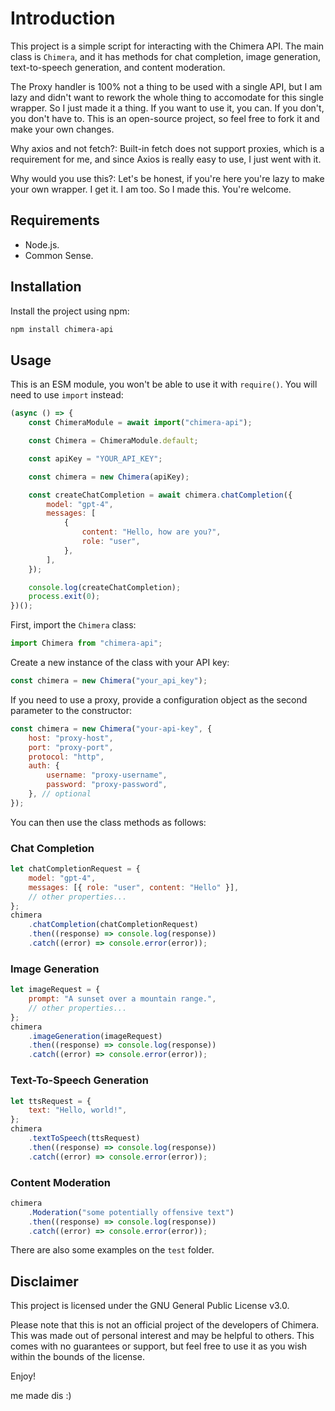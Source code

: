 # Introduction

This project is a simple script for interacting with the Chimera API. The main class is `Chimera`, and it has methods for chat completion, image generation, text-to-speech generation, and content moderation.

The Proxy handler is 100% not a thing to be used with a single API, but I am lazy and didn't want to rework the whole thing to accomodate for this single wrapper. So I just made it a thing. If you want to use it, you can. If you don't, you don't have to. This is an open-source project, so feel free to fork it and make your own changes.

Why axios and not fetch?: Built-in fetch does not support proxies, which is a requirement for me, and since Axios is really easy to use, I just went with it.

Why would you use this?: Let's be honest, if you're here you're lazy to make your own wrapper. I get it. I am too. So I made this. You're welcome.

## Requirements

-   Node.js.
-   Common Sense.

## Installation

Install the project using npm:

```bash
npm install chimera-api
```

## Usage

This is an ESM module, you won't be able to use it with `require()`. You will need to use `import` instead:

```javascript
(async () => {
    const ChimeraModule = await import("chimera-api");

    const Chimera = ChimeraModule.default;

    const apiKey = "YOUR_API_KEY";

    const chimera = new Chimera(apiKey);

    const createChatCompletion = await chimera.chatCompletion({
        model: "gpt-4",
        messages: [
            {
                content: "Hello, how are you?",
                role: "user",
            },
        ],
    });

    console.log(createChatCompletion);
    process.exit(0);
})();
```

First, import the `Chimera` class:

```javascript
import Chimera from "chimera-api";
```

Create a new instance of the class with your API key:

```javascript
const chimera = new Chimera("your_api_key");
```

If you need to use a proxy, provide a configuration object as the second parameter to the constructor:

```javascript
const chimera = new Chimera("your-api-key", {
    host: "proxy-host",
    port: "proxy-port",
    protocol: "http",
    auth: {
        username: "proxy-username",
        password: "proxy-password",
    }, // optional
});
```

You can then use the class methods as follows:

### Chat Completion

```javascript
let chatCompletionRequest = {
    model: "gpt-4",
    messages: [{ role: "user", content: "Hello" }],
    // other properties...
};
chimera
    .chatCompletion(chatCompletionRequest)
    .then((response) => console.log(response))
    .catch((error) => console.error(error));
```

### Image Generation

```javascript
let imageRequest = {
    prompt: "A sunset over a mountain range.",
    // other properties...
};
chimera
    .imageGeneration(imageRequest)
    .then((response) => console.log(response))
    .catch((error) => console.error(error));
```

### Text-To-Speech Generation

```javascript
let ttsRequest = {
    text: "Hello, world!",
};
chimera
    .textToSpeech(ttsRequest)
    .then((response) => console.log(response))
    .catch((error) => console.error(error));
```

### Content Moderation

```javascript
chimera
    .Moderation("some potentially offensive text")
    .then((response) => console.log(response))
    .catch((error) => console.error(error));
```

There are also some examples on the `test` folder.

## Disclaimer

This project is licensed under the GNU General Public License v3.0.

Please note that this is not an official project of the developers of Chimera. This was made out of personal interest and may be helpful to others. This comes with no guarantees or support, but feel free to use it as you wish within the bounds of the license.

Enjoy!

me made dis :)
